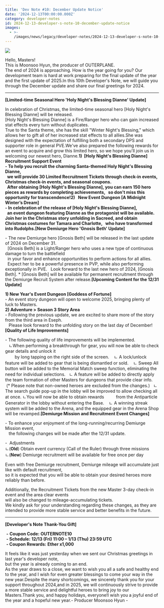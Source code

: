 ```yaml
---
title: 'Dev Note #10: December Update Notice'
date: '2024-12-13T00:00:00.000Z'
category: developer-notes
id: 2024-12-13-developer-s-note-10-december-update-notice
images:
  - >-
    /images/news/legacy/developer-notes/2024-12-13-developer-s-note-10-december-update-notice/b0e0a5a2c84d4ca3a0d81c1f385e6e88.webp
---
```


![](/images/news/legacy/developer-notes/2024-12-13-developer-s-note-10-december-update-notice/b0e0a5a2c84d4ca3a0d81c1f385e6e88.webp)  
  

Hello, Masters!  
This is Moonsoo Hyun, the producer of OUTERPLANE.  
The end of 2024 is approaching. How is the year going for you? Our development team is hard at work preparing for the final update of the year and the first update of 2025.In this 10th Developer's Note, we will guide you through the December update and share our final greetings for 2024.

* * *

**\[Limited-time Seasonal Hero 'Holy Night's Blessing Dianne' Update\]**

In celebration of Christmas, the limited-time seasonal hero \[Holy Night's Blessing Dianne\] will be released.  
\[Holy Night's Blessing Dianne\] is a Fire/Ranger hero who can gain increased stat effects every turn without duplicates.  
True to the Santa theme, she has the skill "Winter Night's Blessing," which allows her to gift all of her increased stat effects to all allies.She was designed with the expectation of fulfilling both a secondary DPS and supporter role in general PVE.We've also prepared the following rewards for an event to acquire and grow this limited hero, so we hope you'll join us in welcoming our newest hero, Dianne.**1)  \[Holy Night's Blessing Dianne\] Recruitment Support Event  
**\- To help you recruit the charming Santa-themed Holy Night's Blessing Dianne,  
  we will provide 30 Limited Recruitment Tickets through check-in events, Christmas check-in events, and seasonal coupons.  
  After obtaining \[Holy Night's Blessing Dianne\], you can earn 150 hero pieces as rewards by completing achievements,   so don't miss this opportunity for transcendence!**2)   New Event Dungeon \[A Midnight Winter’s Dream\]**  
\- In celebration of the release of \[Holy Night's Blessing Dianne\],  
  an event dungeon featuring Dianne as the protagonist will be available.   Join her in the Christmas story unfolding in Sacreed, and obtain Christmas costumes for Tamara and Charlotte,   who have transformed into Rudolphs.**\[New Demiurge Hero 'Gnosis Beth' Update\]**

\- The new Demiurge hero \[Gnosis Beth\] will be released in the last update of 2024 on December 31.  
  \[Gnosis Beth\] is a Light/Ranger hero who uses a new type of continuous damage to turn the battlefield  
  in your favor and enhance opportunities to perform actions for all allies.   Expect her to be a powerful presence in PVP, while also performing exceptionally in PVE.   Look forward to the last new hero of 2024, \[Gnosis Beth\]. \* \[Gnosis Beth\] will be available for permanent recruitment through the Demiurge Recruit System after release.**\[Upcoming Content for the 12/31 Update\]**

**1) New Year's Event Dungeon \[Goddess of Fortune\]**  
\- An event story dungeon will open to welcome 2025, bringing plenty of luck to Masters.  
**2) Adventure > Season 3 Story Area**  
\- Following the previous update, we are excited to share more of the story from the third area in Eseph.  
   Please look forward to the unfolding story on the last day of December!**\[Quality of Life Improvements\]**

\- The following quality of life improvements will be implemented.  
   ㄴWhen performing a breakthrough for gear, you will now be able to check gear details and unlock it  
        by long tapping on the right side of the screen.    ㄴ A lock/unlock feature will be added to gear that is being dismantled or sold.    ㄴ Sweep All button will be added to the Memorial Match sweep function, eliminating the need for individual selections.   ㄴ A feature will be added to directly apply the team formation of other Masters for dungeons that provide clear info.    (\* Please note that non-owned heroes are excluded from the changes.)   ㄴ The search guide pop-up in the lobby will be improved to allow checking all at once. ㄴYou will now be able to obtain rewards          from the Antiparticle Generator in the lobby without entering the Base.    ㄴ A winning streak system will be added to the Arena, and the equipped gear in the Arena Shop will be revamped.**\[Demiurge Mission and Recruitment Event Changes\]**

\- To enhance your enjoyment of the long-running/recurring Demiurge Mission event,  
   the following changes will be made after the 12/31 update.

\-  Adjustments  
ㄴ(**Old**) Obtain event currency (Call of the Ruler) through three missions  
ㄴ(**New**) Demiurge recruitment will be available for free once per day

Even with free Demiurge recruitment, Demiurge mileage will accumulate just like with default recruitment,  
so it is expected that you will be able to obtain your desired heroes more reliably than before.

Additionally, the Recruitment Tickets from the new Master 3-day check-in event and the area clear events  
will also be changed to mileage-accumulating tickets.  
We kindly ask for your understanding regarding these changes, as they are intended to provide more stable service and better benefits in the future.    

* * *

**\[Developer's Note Thank-You Gift\]**

 **-** **Coupon Code:** **OUTERNOTE10**  
 **- Schedule:** **12/13 (Fri) 11:00 – 1/13 (Thu) 23:59 UTC**  
 **- Coupon Rewards:** **Ether x1,000**

It feels like it was just yesterday when we sent our Christmas greetings in last year's developer note,  
but the year is already coming to an end.  
As the year draws to a close, we want to wish you all a safe and healthy end to the year, and I wish for even greater blessings to come your way in the new year.Despite the many shortcomings, we sincerely thank you for your support throughout 2024,and in 2025, we will continuously strive to provide a more stable service and delightful heroes to bring joy to our Masters.Thank you, and happy holidays, everyone!I wish you a joyful end of the year and a hopeful new year.- Producer Moonsoo Hyun -
